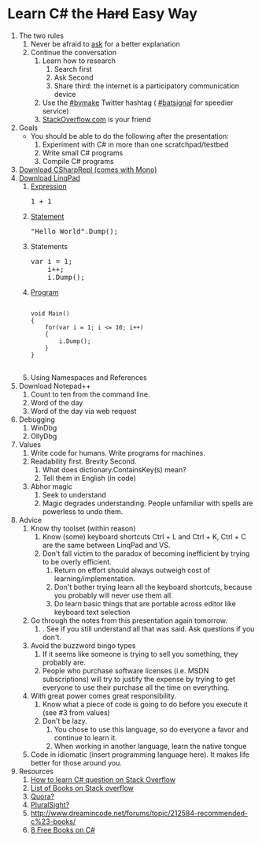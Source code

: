 # Learn C# the ~~Hard~~ Easy Way
<ol>
    <li>The two rules
        <ol>
            <li>Never be afraid to <a href="http://twitter.com/#!/rstackhouse" target="_blank">ask</a> for a better explanation</li>
            <li>Continue the conversation
                <ol>
                    <li>Learn how to research
                        <ol>
                            <li>Search first</li>
                            <li>Ask Second</li>
                            <li>Share third: the internet is a participatory communication device</li>
                        </ol>
                    </li>
                    <li>Use the <a href="https://twitter.com/#!/search/%23bvmake">#bvmake</a> Twitter hashtag ( <a href="https://twitter.com/#!/search/%23batsignal" target="_blank">#batsignal</a> for speedier service)</li>
                    <li><a href="http://stackoverflow.com" target="_blank">StackOverflow.com</a> is your friend</li>
                </ol>
            </li>
        </ol>
    </li>
    <li> Goals
    	<ul> 
    		<li> You should be able to do the following after the presentation:
    			<ol>
    				<li> Experiment with C# in more than one scratchpad/testbed </li>
    				<li> Write small C# programs </li>
    				<li> Compile C# programs </li>
				</ol>
			</li>
    	</ul>
    </li>
    <li><a href="../master/notes/starting-out.md" target="_blank">Download CSharpRepl (comes with Mono)</a></li>
    <li><a href="../master/notes/starting-out.md#linqpad" target="_blank">Download LinqPad</a>
        <ol>
            <li><a href="../master/notes/starting-out.md#expressive" target="_blank">Expression</a>
<pre>1 + 1</pre>
            </li>
            <li><a href="../master/notes/starting-out.md#statement" target="_blank">Statement</a>
<pre>"Hello World".Dump();</pre>
            </li>
            <li>Statements
<pre>var i = 1;
    i++;
    i.Dump();
</pre>
            </li>
            <li><a href="../master/notes/starting-out.md#program" target="_blank">Program</a>
<pre>
<code>
void Main()
{
    for(var i = 1; i &lt;= 10; i++)
	{
	    i.Dump();
    }
}
</code>
</pre>
            </li>
            <li> Using Namespaces and References </li>
        </ol>
    </li>
    <li>
    	Download Notepad++
	    <ol>
	        <li>Count to ten from the command line.</li>
            <li>Word of the day</li>
            <li>Word of the day via web request</li>
    	</ol>
    </li>
    <li>Debugging
        <ol>
            <li>WinDbg</li>
            <li>OllyDbg</li>
        </ol>
    </li>
    <li>Values
        <ol>
            <li>Write code for humans. Write programs for machines.</li>
            <li>Readability first. Brevity Second.
                <ol>
                    <li>What does dictionary.ContainsKey(s) mean?</li>
                    <li>Tell them in English (in code)</li>
                </ol>
            </li>
            <li>Abhor magic
                <ol>
                    <li>Seek to understand</li>
                    <li>Magic degrades understanding. People unfamiliar with spells are powerless to undo them.</li>
                </ol>
            </li>
        </ol>
    </li>
    <li>Advice
        <ol>
            <li>Know thy toolset (within reason)
            	<ol>
            	    <li> Know (some) keyboard shortcuts Ctrl + L and Ctrl + K, Ctrl + C are the same between LinqPad and VS.</li>
    	            <li> Don't fall victim to the paradox of becoming inefficient by trying to be overly efficient.
    	            	<ol>
    	            	    <li>Return on effort should always outweigh cost of learning/implementation.</li>
    	            	    <li>Don't bother trying learn all the keyboard shortcuts, because you probably will never use them all.</li>
    	            	    <li>Do learn basic things that are portable across editor like keyboard text selection</li>
                	</ol>
    	            </li>
    	  	</ol>
            </li>
            <li>Go through the notes from this presentation again tomorrow.
                <ol>
                    <li>. See if you still understand all that was said. Ask questions if you don't.</li>
                </ol>
            </li>
            <li>Avoid the buzzword bingo types
                <ol>
                    <li>If it seems like someone is trying to sell you something, they probably are.</li>
                    <li>People who purchase software licenses (i.e. MSDN subscriptions) will try to justify the expense by trying to get everyone to use their purchase all the time on everything.</li>
                </ol>
            </li>
            <li>With great power comes great responsibility.
                <ol>
                    <li>Know what a piece of code is going to do before you execute it (see #3 from values)</li>
                    <li>Don't be lazy.
                        <ol>
                            <li>You chose to use this language, so do everyone a favor and continue to learn it.</li>
                            <li>When working in another language, learn the native tongue</li>
                        </ol>
                    </li>
                </ol>
            </li>
            <li>Code in idiomatic (insert programming language here). It makes life better for those around you.</li>
        </ol>
    </li>
    <li>Resources
        <ol>
            <li><a href="http://stackoverflow.com/questions/4362446/starting-to-learn-c-sharp" target="_blank">How to learn C# question on Stack Overflow</a></li>
            <li><a href="http://stackoverflow.com/questions/194812/list-of-freely-available-programming-books" target="_blank">List of Books on Stack overflow</a></li>
            <li><a href="http://www.quora.com/C-programming-language-2" target="_blank">Quora?</a></li>
            <li><a href="http://www.pluralsight-training.net/microsoft/Courses/TableOfContents?courseName=csharp-fundamentals" target="_blank">PluralSight?</a>
            <li><a href="http://www.dreamincode.net/forums/topic/212584-recommended-c%23-books/" target="_blank">http://www.dreamincode.net/forums/topic/212584-recommended-c%23-books/</a>
            <li><a href="http://www.readwriteweb.com/hack/2011/05/free-e-books-on-c.php" target="_blank">8 Free Books on C#</a>
        </ol>
    </li>
</ol>
